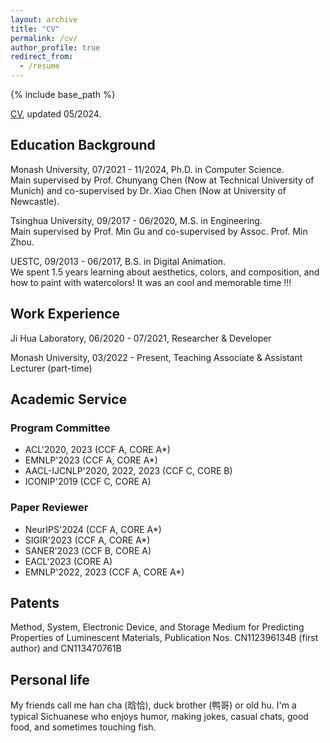 ```yaml
---
layout: archive
title: "CV"
permalink: /cv/
author_profile: true
redirect_from:
  - /resume
---
```


{% include base_path %}

[CV](https://github.com/huhanGitHub/huhan.github.io/raw/master/files/resume_eng.pdf), updated 05/2024. 


## Education Background

Monash University, 07/2021 - 11/2024, Ph.D. in Computer Science. \
Main supervised by Prof. Chunyang Chen (Now at Technical University of Munich) and co-supervised by Dr. Xiao Chen (Now at University of Newcastle). 
<!--I would also like to express my appreciation to Prof. John Groundy (Monash University) and Dr. Qiuyuan Chen (Tencent) for their help during the early stage of my PhD. -->

Tsinghua University, 09/2017 - 06/2020, M.S. in Engineering. \
Main supervised by Prof. Min Gu and co-supervised by Assoc. Prof. Min Zhou. 

UESTC, 09/2013 - 06/2017, B.S. in Digital Animation. \
We spent 1.5 years learning about aesthetics, colors, and composition, and how to paint with watercolors! It was an cool and memorable time !!!


## Work Experience

Ji Hua Laboratory, 06/2020 - 07/2021, Researcher & Developer

Monash University, 03/2022 - Present, Teaching Associate & Assistant Lecturer (part-time)

## Academic Service

### **Program Committee**
- ACL'2020, 2023 (CCF A, CORE A\*)
- EMNLP'2023 (CCF A, CORE A\*)
- AACL-IJCNLP'2020, 2022, 2023 (CCF C, CORE B)
- ICONIP'2019 (CCF C, CORE A)

### **Paper Reviewer**
- NeurIPS'2024 (CCF A, CORE A\*)
- SIGIR'2023 (CCF A, CORE A\*)
- SANER'2023 (CCF B, CORE A)
- EACL'2023 (CORE A)
- EMNLP'2022, 2023 (CCF A, CORE A\*)


## Patents
Method, System, Electronic Device, and Storage Medium for Predicting Properties of Luminescent Materials, Publication Nos. CN112396134B (first author) and CN113470761B


## Personal life
My friends call me han cha (晗恰), duck brother (鸭哥) or old hu. I'm a typical Sichuanese who enjoys humor, making jokes, casual chats, good food, and sometimes touching fish. 
